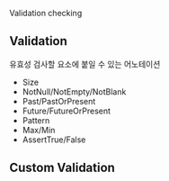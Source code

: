 Validation checking

## Validation

유효성 검사할 요소에 붙일 수 있는 어노테이션 
- Size
- NotNull/NotEmpty/NotBlank
- Past/PastOrPresent
- Future/FutureOrPresent
- Pattern
- Max/Min
- AssertTrue/False

## Custom Validation